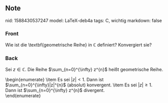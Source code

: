 ## Note
nid: 1588430537247
model: LaTeX-deb4a
tags: C, wichtig
markdown: false

### Front
Wie ist die \textbf{geometrische Reihe} in $\mathbb{C}$ definiert? Konvergiert sie?

### Back
Sei $z \in \mathbb{C} .$ Die Reihe $\sum_{n=0}^{\infty} z^{n}$ heißt geometrische Reihe.<div>\begin{enumerate}
\item Es sei $|z|<1$. Dann ist $\sum_{n=0}^{\infty}|z|^{n}$ (absolut) konvergent.
\item Es sei $|z| \geq 1$. Dann ist $\sum_{n=0}^{\infty} z^{n}$ divergent.</div><div>\end{enumerate}</div>
